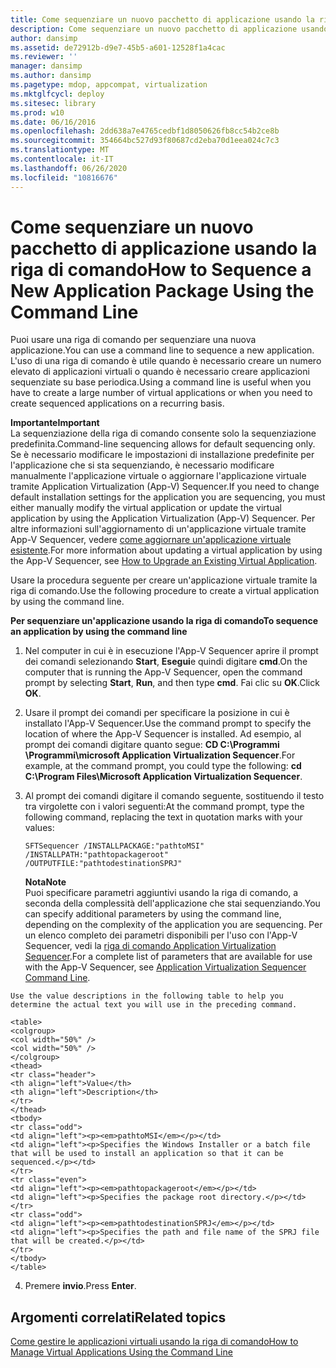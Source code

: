 ```yaml
---
title: Come sequenziare un nuovo pacchetto di applicazione usando la riga di comando
description: Come sequenziare un nuovo pacchetto di applicazione usando la riga di comando
author: dansimp
ms.assetid: de72912b-d9e7-45b5-a601-12528f1a4cac
ms.reviewer: ''
manager: dansimp
ms.author: dansimp
ms.pagetype: mdop, appcompat, virtualization
ms.mktglfcycl: deploy
ms.sitesec: library
ms.prod: w10
ms.date: 06/16/2016
ms.openlocfilehash: 2dd638a7e4765cedbf1d8050626fb8cc54b2ce8b
ms.sourcegitcommit: 354664bc527d93f80687cd2eba70d1eea024c7c3
ms.translationtype: MT
ms.contentlocale: it-IT
ms.lasthandoff: 06/26/2020
ms.locfileid: "10816676"
---
```

# <span data-ttu-id="9cbef-103">Come sequenziare un nuovo pacchetto di applicazione usando la riga di comando</span><span class="sxs-lookup"><span data-stu-id="9cbef-103">How to Sequence a New Application Package Using the Command Line</span></span>


<span data-ttu-id="9cbef-104">Puoi usare una riga di comando per sequenziare una nuova applicazione.</span><span class="sxs-lookup"><span data-stu-id="9cbef-104">You can use a command line to sequence a new application.</span></span> <span data-ttu-id="9cbef-105">L'uso di una riga di comando è utile quando è necessario creare un numero elevato di applicazioni virtuali o quando è necessario creare applicazioni sequenziate su base periodica.</span><span class="sxs-lookup"><span data-stu-id="9cbef-105">Using a command line is useful when you have to create a large number of virtual applications or when you need to create sequenced applications on a recurring basis.</span></span>

**<span data-ttu-id="9cbef-106">Importante</span><span class="sxs-lookup"><span data-stu-id="9cbef-106">Important</span></span>**  
<span data-ttu-id="9cbef-107">La sequenziazione della riga di comando consente solo la sequenziazione predefinita.</span><span class="sxs-lookup"><span data-stu-id="9cbef-107">Command-line sequencing allows for default sequencing only.</span></span> <span data-ttu-id="9cbef-108">Se è necessario modificare le impostazioni di installazione predefinite per l'applicazione che si sta sequenziando, è necessario modificare manualmente l'applicazione virtuale o aggiornare l'applicazione virtuale tramite Application Virtualization (App-V) Sequencer.</span><span class="sxs-lookup"><span data-stu-id="9cbef-108">If you need to change default installation settings for the application you are sequencing, you must either manually modify the virtual application or update the virtual application by using the Application Virtualization (App-V) Sequencer.</span></span> <span data-ttu-id="9cbef-109">Per altre informazioni sull'aggiornamento di un'applicazione virtuale tramite App-V Sequencer, vedere [come aggiornare un'applicazione virtuale esistente](how-to-upgrade-an-existing-virtual-application.md).</span><span class="sxs-lookup"><span data-stu-id="9cbef-109">For more information about updating a virtual application by using the App-V Sequencer, see [How to Upgrade an Existing Virtual Application](how-to-upgrade-an-existing-virtual-application.md).</span></span>



<span data-ttu-id="9cbef-110">Usare la procedura seguente per creare un'applicazione virtuale tramite la riga di comando.</span><span class="sxs-lookup"><span data-stu-id="9cbef-110">Use the following procedure to create a virtual application by using the command line.</span></span>

**<span data-ttu-id="9cbef-111">Per sequenziare un'applicazione usando la riga di comando</span><span class="sxs-lookup"><span data-stu-id="9cbef-111">To sequence an application by using the command line</span></span>**

1.  <span data-ttu-id="9cbef-112">Nel computer in cui è in esecuzione l'App-V Sequencer aprire il prompt dei comandi selezionando **Start**, **Esegui**e quindi digitare **cmd**.</span><span class="sxs-lookup"><span data-stu-id="9cbef-112">On the computer that is running the App-V Sequencer, open the command prompt by selecting **Start**, **Run**, and then type **cmd**.</span></span> <span data-ttu-id="9cbef-113">Fai clic su **OK**.</span><span class="sxs-lookup"><span data-stu-id="9cbef-113">Click **OK**.</span></span>

2.  <span data-ttu-id="9cbef-114">Usare il prompt dei comandi per specificare la posizione in cui è installato l'App-V Sequencer.</span><span class="sxs-lookup"><span data-stu-id="9cbef-114">Use the command prompt to specify the location of where the App-V Sequencer is installed.</span></span> <span data-ttu-id="9cbef-115">Ad esempio, al prompt dei comandi digitare quanto segue: **CD C:\\Programmi \\Programmi\\microsoft Application Virtualization Sequencer**.</span><span class="sxs-lookup"><span data-stu-id="9cbef-115">For example, at the command prompt, you could type the following: **cd C:\\Program Files\\Microsoft Application Virtualization Sequencer**.</span></span>

3.  <span data-ttu-id="9cbef-116">Al prompt dei comandi digitare il comando seguente, sostituendo il testo tra virgolette con i valori seguenti:</span><span class="sxs-lookup"><span data-stu-id="9cbef-116">At the command prompt, type the following command, replacing the text in quotation marks with your values:</span></span>

    `SFTSequencer /INSTALLPACKAGE:"pathtoMSI" /INSTALLPATH:"pathtopackageroot" /OUTPUTFILE:"pathtodestinationSPRJ"`

    **<span data-ttu-id="9cbef-117">Nota</span><span class="sxs-lookup"><span data-stu-id="9cbef-117">Note</span></span>**  
    <span data-ttu-id="9cbef-118">Puoi specificare parametri aggiuntivi usando la riga di comando, a seconda della complessità dell'applicazione che stai sequenziando.</span><span class="sxs-lookup"><span data-stu-id="9cbef-118">You can specify additional parameters by using the command line, depending on the complexity of the application you are sequencing.</span></span> <span data-ttu-id="9cbef-119">Per un elenco completo dei parametri disponibili per l'uso con l'App-V Sequencer, vedi la [riga di comando Application Virtualization Sequencer](application-virtualization-sequencer-command-line.md).</span><span class="sxs-lookup"><span data-stu-id="9cbef-119">For a complete list of parameters that are available for use with the App-V Sequencer, see [Application Virtualization Sequencer Command Line](application-virtualization-sequencer-command-line.md).</span></span>



~~~
Use the value descriptions in the following table to help you determine the actual text you will use in the preceding command.

<table>
<colgroup>
<col width="50%" />
<col width="50%" />
</colgroup>
<thead>
<tr class="header">
<th align="left">Value</th>
<th align="left">Description</th>
</tr>
</thead>
<tbody>
<tr class="odd">
<td align="left"><p><em>pathtoMSI</em></p></td>
<td align="left"><p>Specifies the Windows Installer or a batch file that will be used to install an application so that it can be sequenced.</p></td>
</tr>
<tr class="even">
<td align="left"><p><em>pathtopackageroot</em></p></td>
<td align="left"><p>Specifies the package root directory.</p></td>
</tr>
<tr class="odd">
<td align="left"><p><em>pathtodestinationSPRJ</em></p></td>
<td align="left"><p>Specifies the path and file name of the SPRJ file that will be created.</p></td>
</tr>
</tbody>
</table>
~~~



4. <span data-ttu-id="9cbef-120">Premere **invio**.</span><span class="sxs-lookup"><span data-stu-id="9cbef-120">Press **Enter**.</span></span>

## <span data-ttu-id="9cbef-121">Argomenti correlati</span><span class="sxs-lookup"><span data-stu-id="9cbef-121">Related topics</span></span>


[<span data-ttu-id="9cbef-122">Come gestire le applicazioni virtuali usando la riga di comando</span><span class="sxs-lookup"><span data-stu-id="9cbef-122">How to Manage Virtual Applications Using the Command Line</span></span>](how-to-manage-virtual-applications-using-the-command-line.md)









